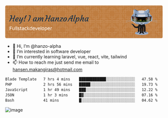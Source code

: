 ![Header](./github-header-image.png)

- 👋 Hi, I’m @hanzo-alpha
- 👀 I’m interested in software developer
- 🌱 I’m currently learning laravel, vue, react, vite, tailwind
- 📫 How to reach me just send me email to hansen.makangiras@hotmail.com 

<!---
hanzo-alpha/hanzo-alpha is a ✨ special ✨ repository because its `README.md` (this file) appears on your GitHub profile.
You can click the Preview link to take a look at your changes.
--->

<!--START_SECTION:waka-->

```txt
Blade Template   7 hrs 4 mins    ████████████░░░░░░░░░░░░░   47.58 %
PHP              2 hrs 56 mins   █████░░░░░░░░░░░░░░░░░░░░   19.73 %
JavaScript       1 hr 49 mins    ███░░░░░░░░░░░░░░░░░░░░░░   12.22 %
JSON             1 hr 3 mins     █▓░░░░░░░░░░░░░░░░░░░░░░░   07.16 %
Bash             41 mins         █░░░░░░░░░░░░░░░░░░░░░░░░   04.62 %
```

<!--END_SECTION:waka-->

![image](https://github.com/hanzo-alpha/hanzo-alpha/assets/111342797/c4bd2977-6123-4017-8652-6e166259b484)

